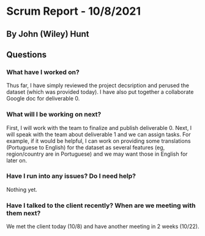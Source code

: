 # Scrum Report - 10/8/2021
## By John (Wiley) Hunt

## Questions

### What have I worked on?
Thus far, I have simply reviewed the project decsription and perused the dataset (which was provided today). I have also put together a collaborate Google doc for deliverable 0.

### What will I be working on next?
First, I will work with the team to finalize and publish deliverable 0. Next, I will speak with the team about deliverable 1 and we can assign tasks. For example, if it would be helpful, I can work on providing some translations (Portuguese to English) for the dataset as several features (eg, region/country are in Portuguese) and we may want those in English for later on. 

### Have I run into any issues? Do I need help?
Nothing yet.

### Have I talked to the client recently? When are we meeting with them next?
We met the client today (10/8) and have another meeting in 2 weeks (10/22).